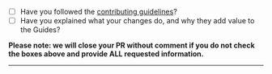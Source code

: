 - [ ] Have you followed the [contributing guidelines](https://github.com/AnaflaviaDiaz/wework/blob/master/CONTRIBUTING.md)?
- [ ] Have you explained what your changes do, and why they add value to the Guides?

**Please note: we will close your PR without comment if you do not check the boxes above and provide ALL requested information.**

-----
